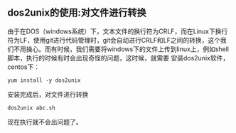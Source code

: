 ## dos2unix的使用:对文件进行转换

由于在DOS（windows系统）下，文本文件的换行符为CRLF，而在Linux下换行符为LF，使用git进行代码管理时，git会自动进行CRLF和LF之间的转换，这个我们不用操心。而有时候，我们需要将windows下的文件上传到linux上，例如shell脚本，执行的时候有时会出现奇怪的问题，这时候，就需要
安装dos2unix软件，centos下：
```
yum install -y dos2unix
```

安装完成后，对文件进行转换
```
dos2unix abc.sh
```
现在执行就不会出问题了。

